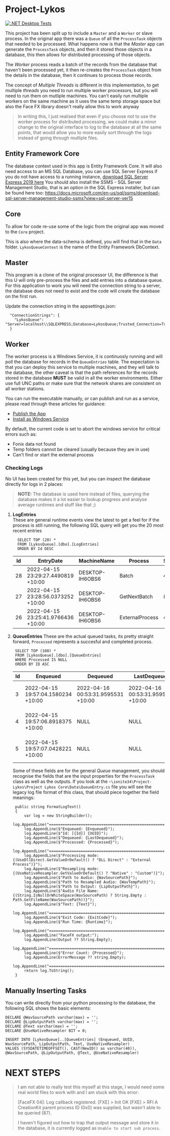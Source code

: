 # Project-Lykos
 
[![.NET Desktop Tests](https://github.com/ionite34/Project-Lykos/actions/workflows/dotnet-desktop-tests.yml/badge.svg)](https://github.com/ionite34/Project-Lykos/actions/workflows/dotnet-desktop-tests.yml)

This project has been split up to include a `Master` and a `Worker` or slave process. In the original app there was a `Queue` of all the `ProcessTask` objects that needed to be processed.
What happens now is that the _Master_ app can generate the `ProcessTask` objects, and then it stored those objects in a database, this then allows for distributed processing of those objects.

The _Worker_ process reads a batch of the records from the database that haven't been processed yet, it then re-creates the `ProcessTask` object from the details in the database, then it continues to process those records.

The concept of _Multiple Threads_ is different in this implementation, to get multiple _threads_ you need to run multiple worker processors, but you will need to run them on mutliple machines.
You can't easily run multiple workers on the same machine as it uses the same temp storage space but also the Face FX library doesn't really allow this to work anyway

> In writing this, I just realised that even if you choose not to use the worker process for distributed processing, we could make a minor change to the original
> interface to log to the database at all the same points, that would allow you to more easily sort through the logs instead of going through mutliple files.

## Entity Framework Core
The database context used in this app is Entity Framework Core. It will also need access to an MS SQL Database, you can use SQL Server Express if you do not have access to a running instance, [download SQL Server Express 2019 here](https://www.microsoft.com/en-us/Download/details.aspx?id=101064)
You should also install the SSMS - SQL Server Management Studio, that is an option in the SQL Express installer, but can be found here too: https://docs.microsoft.com/en-us/sql/ssms/download-sql-server-management-studio-ssms?view=sql-server-ver15

## Core
To allow for code re-use some of the logic from the original app was moved to the `Core` project. 

This is also where the data-schema is defined, you will find that in the `Data` folder. `LykosQueueContext` is the name of the Entity Framework DbContext.

## Master
This program is a clone of the original processor UI, the difference is that this U will only pre-process the files and add entries into a database queue.
For this application to work you will need the connection string to a server, the database does not need to exist and the code will create the database on the first run.

Update the connection string in the appsettings.json:

      "ConnectionStrings": {
        "LykosQueue": "Server=localhost\\SQLEXPRESS;Database=LykosQueue;Trusted_Connection=True;"
      }

## Worker
The worker process is a Windows Service, it is continuosly running and will poll the database for records in the `QueueEntries` table.
The expectation is that you can deploy this service to multiple machines, and they will talk to the database, the other caveat is that the path references for the records stored in the database **MUST** be valid in all the worker environments.
Either use full UNC paths or make sure that the network shares are consistent on all worker stations.

You can run the executable manually, or can publish and run as a service, please read through these articles for guidance:

- [Publish the App](https://docs.microsoft.com/en-us/dotnet/core/extensions/windows-service#publish-the-app)
- [Install as Windows Service](https://docs.microsoft.com/en-us/dotnet/core/extensions/windows-service#create-the-windows-service)

By default, the current code is set to abort the windows service for critical errors such as:

- Fonix data not found
- Temp folders cannot be cleared (usually because they are in use)
- Can't find or start the external process

### Checking Logs
No UI has been created for this yet, but you can inspect the database directly for logs in 2 places:

> **NOTE:** The database is used here instead of files, querying the database makes it a lot easier to lookup progress and analyse average runtimes and stuff like that ;)

1. **LogEntries**  
   These are general runtime events view the latest to get a feel for if the process is still running, the following SQL query will get you the 20 most recent entries

         SELECT TOP (20) *
         FROM [LykosQueue].[dbo].[LogEntries]
         ORDER BY Id DESC

   
   |Id	|EntryDate	                        |MachineName	    |Process	        |Severity	|Message|
   |---|-----------------------------------|-------------------|-------------------|-----------|--------|
   |28	|2022-04-15 23:29:27.4490819 +10:00	|DESKTOP-IH6OBS6	|Batch	            |40	        |Unable to start sub process|
   |27	|2022-04-15 23:28:56.0373252 +10:00	|DESKTOP-IH6OBS6	|GetNextBatch	    |80	        |Dequeued 1 records|
   |26	|2022-04-15 23:25:41.9766436 +10:00	|DESKTOP-IH6OBS6	|ExternalProcess	|40	        |Fonix data not found|

2. **QueueEntries**
   These are the actual queued tasks, its pretty straight forward, `Processed` represents a succesful and completed process.

		SELECT TOP (100) *
		FROM [LykosQueue].[dbo].[QueueEntries]
		WHERE Processed IS NULL
		ORDER BY ID ASC

   |Id	|Enqueued							|Dequeued							|LastDequeued						|Processed	|ErrorCount	|ErrorMessage	|WavSourcePath	|LipOutputPath	|Text	|UseDllDirect	|UseNativeResampler	|WavTempPath	|UUID									|Command	|Runtime	|ExitCode	|Output|
   |--|-----------------------------------|-----------------------------------|------------------------------------|----------|------------|-------------|---------------|--------------|--------|---------|--------------------|---------------------|--------------------------------------|-----------|---------|-------------|--------|
   | 3	|2022-04-15 19:57:04.1580234 +10:00	|2022-04-16 00:53:31.9595531 +10:00	|2022-04-16 00:53:31.9595531 +10:00	|NULL		|1			|NULL			|NULL			|NULL			|NULL	|NULL			|NULL				|NULL			|B92CEEE5-DADD-4E32-A07A-2A764BA7BA25	|NULL		|NULL		|NULL		|NULL|
   |4	|2022-04-15 19:57:06.8918375 +10:00	|NULL								|NULL								|NULL		|NULL		|NULL			|NULL			|NULL			|NULL	|NULL			|NULL				|NULL			|6B00FE97-0701-439B-AC25-23E22C51C80F	|NULL		|NULL		|NULL		|NULL|
   |5	|2022-04-15 19:57:07.0428221 +10:00	|NULL								|NULL								|NULL		|NULL		|NULL			|NULL			|NULL			|NULL	|NULL			|NULL				|NULL			|54761B9B-9D78-4AD0-AD9D-39EF38A9EA76	|NULL		|NULL		|NULL		|NULL|

   Some of these fields are for the general _Queue_ management, you should recognise the fields that are the input properties for the `ProcessTask` class as well as the outputs.
   If you look at the `~\ionite34\Project-Lykos\Project Lykos Core\Data\QueueEntry.cs` file you will see the legacy log file format of this class, that should piece together the field meanings:


        public string FormatLogText()
        {
            var log = new StringBuilder();
            log.AppendLine("==========================================================");
            log.AppendLine($"Enqueued: {Enqueued}");
            log.AppendLine($"Id: [{Id}] {UUID}");
            log.AppendLine($"Dequeued: {LastDequeued}");
            log.AppendLine($"Processed: {Processed}");
            log.AppendLine("==========================================================");
            log.AppendLine($"Processing mode: {(UseDllDirect.GetValueOrDefault() ? "DLL Direct" : "External Process")}");
            log.AppendLine($"Resampling mode: {(UseNativeResampler.GetValueOrDefault() ? "Native" : "Custom")}");
            log.AppendLine($"Path to Audio: {WavSourcePath}");
            log.AppendLine($"Path to Resampled Audio: {WavTempPath}");
            log.AppendLine($"Path to Output: {LipOutputPath}");
            log.AppendLine($"Audio File Name: {(String.IsNullOrWhiteSpace(WavSourcePath) ? String.Empty : Path.GetFileName(WavSourcePath))}");
            log.AppendLine($"Text: {Text}");
            log.AppendLine("==========================================================");
            log.AppendLine($"Exit Code: {ExitCode}");
            log.AppendLine($"Run Time: {Runtime}");
            log.AppendLine("==========================================================");
            log.AppendLine("FaceFX output:");
            log.AppendLine(Output ?? String.Empty);
            log.AppendLine("==========================================================");
            log.AppendLine($"Error Count: {Processed}");
            log.AppendLine(ErrorMessage ?? string.Empty);
            log.AppendLine("==========================================================");
            return log.ToString();
        }


## Manually Inserting Tasks
You can write directly from your python processing to the database, the following SQL shows the basic elements:

	DECLARE @WavSourcePath varchar(max) = '';
	DECLARE @LipOutputPath varchar(max) = '';
	DECLARE @Text varchar(max) = '';
	DECLARE @UseNativeResampler BIT = 0;

	INSERT INTO [LykosQueue]..[QueueEntries] (Enqueued, UUID, WavSourcePath, LipOutputPath, Text, UseNativeResampler) 
	VALUES (SYSDATETIMEOFFSET(), CAST(NewID() as varchar(40)), @WavSourcePath, @LipOutputPath, @Text, @UseNativeResampler)


# NEXT STEPS
> I am not able to really test this myself at this stage, I would need some real world files to work with and I am stuck with this error:
>
>    [FaceFX 04]: Log callback registered.
>    [FXE] > Init OK
>    [FXE] > RFI
>    A CreationKit parent process ID (0x0) was supplied, but wasn't able to be queried (87).
>
> I haven't figured out how to trap that output message and store it in the database, it is currently logged as `Unable to start sub process`.

